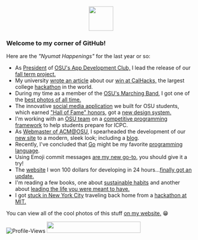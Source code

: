 <h1 align="center"><img src="https://media.giphy.com/media/TEnXkcsHrP4YedChhA/giphy.gif" width="65"></h1>

### Welcome to my corner of GitHub!

Here are the *"Nyumat Happenings"* for the last year or so:

* As [President](https://res.cloudinary.com/dkosoobf7/image/upload/v1701164853/pf/IMG_2832_kt5kuv.jpg) of [OSU's App Development Club,](https://linktr.ee/osuappclub) I lead the release of our [fall term project.](https://beavsai.onrender.com)
* My university [wrote an article](https://engineering.oregonstate.edu/all-stories/oregon-state-team-wins-top-prize-cal-hacks-competition) about our [win at CalHacks,](https://devpost.com/software/nexus-27zakp) the largest college [hackathon](https://res.cloudinary.com/dkosoobf7/image/upload/v1701164838/pf/IMG_3290_h4njhz.jpg) in the world.
* During my time as a member of the [OSU's Marching Band](https://www.oregonstateband.org/), I got one of the [best photos of all time.](https://res.cloudinary.com/dkosoobf7/image/upload/v1686308789/pf/pg_hitukq_b3bsbi.webp)
* The innovative [social media application](https://talktobeavs.onrender.com) we built for OSU students, which earned ["Hall of Fame" honors,](https://web.engr.oregonstate.edu/~hessro/teaching/hof/cs494) got a [new design system.](https://github.com/Nyumat/TalkToBeavs/pull/45)
* I'm working with an [OSU team](https://github.com/NextJudge) on a [competitive programming framework](https://res.cloudinary.com/dkosoobf7/video/upload/v1704207913/videos/nextjudge_simocs.mov) to help students prepare for ICPC.
* As [Webmaster of ACM@OSU](https://acm.oregonstate.edu/about/#the-team), I spearheaded the development of our [new site](https://acm.oregonstate.edu) to a modern, sleek look; including a [blog](https://acm.oregonstate.edu/blog).
* Recently, I've concluded that [Go](https://github.com/Nyumat/titan) might be my favorite [programming language](https://go.dev/).
* Using Emoji commit messages [are my new go-to,](https://github.com/Nyumat/titan/commits/master/) you should give it a try!
* The [website](https://tomnyuma.rocks) I won 100 dollars for developing in 24 hours...[finally got an update.](https://github.com/Nyumat/showcase/pull/3)
* I'm reading a few books, one about [sustainable habits](https://www.amazon.com/How-Keep-House-While-Drowning/dp/1668002841) and another about [leading the life you were meant to have.](https://www.amazon.com/Unfu-Yourself-Your-Head-into/dp/0062803832)
* I got [stuck in New York City](https://cdn.discordapp.com/attachments/694640666617053346/1153503207247577088/IMG_2659.jpg?ex=65a5dc13&is=65936713&hm=88aea95f093d3a9315bbf378493bfe11a24a18fc8504f6359553d52ba59cc8cd&) traveling back home from a [hackathon at MIT.](https://res.cloudinary.com/dkosoobf7/image/upload/v1701164856/pf/IMG_2590_qzvbab.jpg)





You can view all of the cool photos of this stuff
<a href="https://tomnyuma.rocks">
on my website.</a> 😁



  
<!--   <a href="https://git.io/typing-svg"><img src="https://readme-typing-svg.herokuapp.com?font=Courgette&size=28&duration=2000&pause=1033&color=F77500&center=true&vCenter=true&multiline=true&width=735&height=80&lines=Hello%2C+welcome+to+my+GitHub!;Enjoy+your+stay+(%E0%B2%A0%E2%80%BF%3C)" alt="Typing SVG" /></a> -->
<!-- <a href="https://git.io/typing-svg"><img src="https://readme-typing-svg.herokuapp.com?font=Segoe+UI&weight=200&duration=2500&pause=1000&background=FFFFFF00&center=true&vCenter=true&multiline=true&repeat=true&width=973&height=183&lines=%F0%9F%98%B8+Hi+there!+If+you're+new+here%2C+bienvenue!+%F0%9F%98%B8;I+put+tech+related+projects+on+here+for+secure+storage+and+easy+deployment.;%F0%9F%A7%91%F0%9F%8F%BF%E2%80%8D%F0%9F%8E%93%F0%9F%A6%AB+I'm+a+Computer+Science+Major+at+Oregon+State+University.+%F0%9F%A7%91%F0%9F%8F%BF%E2%80%8D%F0%9F%8E%93%F0%9F%A6%AB;My+interests+include%3A+coding+fun+apps%2C+mastering++clarinet%2C+and+reptiles.;%F0%9F%8E%9F%EF%B8%8F+Many+of+my+projects+are+open-source%2C+so+feel+free+to+submit+a+PR%2FIssue!+%F0%9F%8E%9F%EF%B8%8F;%E2%9C%A7%EF%BD%A5%EF%BE%9F%3A+*%E2%9C%A7%EF%BD%A5%EF%BE%9F%3A*%E2%9C%A7%EF%BD%A5%EF%BE%9F%3A+*%E2%9C%A7%EF%BD%A5%EF%BE%9F%3A*%E2%9C%A7%EF%BD%A5%EF%BE%9F%3A+*%E2%9C%A7%EF%BD%A5%EF%BE%9F%3A*++Cheers%2C++%E2%9C%A7%EF%BD%A5%EF%BE%9F%3A+*%E2%9C%A7%EF%BD%A5%EF%BE%9F%3A*%E2%9C%A7%EF%BD%A5%EF%BE%9F%3A+*%E2%9C%A7%EF%BD%A5%EF%BE%9F%3A*%E2%9C%A7%EF%BD%A5%EF%BE%9F%3A+*%E2%9C%A7%EF%BD%A5%EF%BE%9F%3A*;-+Nyumat+(%E0%B2%A0%E2%80%BF%3C)" alt="Typing SVG" /></a>
</p>
 -->
<!--
**nyumat/nyumat** is a ✨ _special_ ✨ repository because its `README.md` (this file) appears on your GitHub profile.

Here are some ideas to get you started:

- 🔭 I’m currently working on ...
- 🌱 I’m currently learning ...
- 👯 I’m looking to collaborate on ...
- 🤔 I’m looking for help with ...
- 💬 Ask me about ...
- 📫 How to reach me: ...
- 😄 Pronouns: ...
- ⚡ Fun fact: ...
-->


<img src="https://komarev.com/ghpvc/?username=nyumat&label=Peeks&color=000000&style=for-the-badge" alt="Profile-Views">


<a href="https://wakatime.com/@939cb8ba-6e9f-4bec-988e-0c7c39845513">
  <img src="https://wakatime.com/badge/user/939cb8ba-6e9f-4bec-988e-0c7c39845513.svg"width="250" height="30"/>

</a>





<!-- <br>
<h2 align="center">💻 &nbsp; Languages &nbsp; 💻</h2>
<br>
<br>

<p align="center">
  <img height="120em" src="https://github-readme-stats-git-masterrstaa-rickstaa.vercel.app/api/top-langs/?username=nyumat&layout=compact&hide_border=false&langs_count=4&bg_color=0E1117&theme=github_dark&custom_title=Languages%20I%20Use%20Frequently&exclude_repo=CS340,Nyumats-Website,Pathfinding-Algorithm-Tool,anuraghazra.github.io"/>
</p>


<br>
<h2 align="center">📚 &nbsp;Tech I <i>Love</i> Using</i> &nbsp;📚 </h2>
<br>
<br>

<div align="center">
  <img alt="Client" height="120em" src="https://github-readme-tech-stack.vercel.app/api/cards?title=Client&align=center&borderRadius=5.5&fontSize=22&lineHeight=10&lineCount=2&theme=github_dark&gap=11&line1=react,react,61DAFB;tailwindcss,tailwind,06B6D4;next.js,next.js,ffffff;swift,swift,F05138;&line2=css3,css,1572B6;jquery,jquery,0769AD;redux,redux,764ABC;figma,figma,3A76F0;"/>
  <img height="120em" alt="Server" src="https://github-readme-tech-stack.vercel.app/api/cards?title=Server&align=center&borderRadius=5.5&fontSize=22&lineHeight=10&lineCount=2&theme=github_dark&gap=9&line1=express,express,ffffff;FastAPI,FastAPI,009688;Firebase,Firebase,FFCA28;graphql,graphql,E10098;&line2=amazonaws,aws,FF9900;flask,flask,ffffff;postman,postman,FF6C37;trpc,trpc,2596BE;"/>
  <img alt="Storage" height="120em" src="https://github-readme-tech-stack.vercel.app/api/cards?title=Storage&align=center&borderRadius=5.5&fontSize=22&lineHeight=10&lineCount=2&theme=github_dark&gap=9&line1=PostgreSQL,PostgreSQL,4169E1;mongodb,MongoDB,47A248;mariadb,mariadb,ffffff;mysql,mysql,eba000;&line2=Supabase,supabase,3ECF8E;redis,redis,DC382D;amazondynamodb,dynamodb,4053D6;SQLite,SQLite,ffffff;"/>
</div>

<br>
<h2 align="center">💫 &nbsp; Ambitious Projects &nbsp; 💫 </h2>
<br>
<br>

<p align="center">
  <a href="https://github.com/Nyumat/The-TikTok-Bot">
    <img height="120em" src="https://github-readme-stats-git-masterrstaa-rickstaa.vercel.app/api/pin/?username=nyumat&repo=The-TikTok-Bot&show_owner=true&theme=github_dark"/>
  </a>
  <a href="https://github.com/Nyumat/TheAIDoctor">
    <img height="120em" src="https://github-readme-stats-git-masterrstaa-rickstaa.vercel.app/api/pin/?username=nyumat&repo=TheAIDoctor&show_owner=true&theme=github_dark"/>
  </a>
  <a href="https://github.com/Nyumat/Progress">
      <img height="120em" src="https://github-readme-stats-git-masterrstaa-rickstaa.vercel.app/api/pin/?username=Nyumat&repo=Progress&show_owner=true&theme=github_dark"/>
  </a>
  </p>

<br>
<h2 align="center">⚙️ &nbsp; GitHub Stats &nbsp; ⚙️</h2>
<br>
<br>

<p align="center">
    <img alt="GitHubStats" src="https://github-readme-stats-git-masterrstaa-rickstaa.vercel.app/api?username=nyumat&count_private=true&theme=github_dark&hide_title=true&hide_rank=true&show_icons=true&card_width=290&include_all_commits=false&hide=contribs" />
</p> -->


  <!-- <a href="https://github.com/marketplace/actions/generate-snake-game-from-github-contribution-grid"> -->
<!--     <img alt="SnakeSVG" src="https://github.com/Nyumat/Nyumat/blob/master/assets/github-contribution-grid-snake.svg"/> -->
<!--   </a> -->

   


 
 
  <!--    <a href="https://github.com/nyumat"><img alt="Tom's Activity Graph" src="https://activity-graph.herokuapp.com/graph?username=nyumat&custom_title=Nyumat's%20Contribution%20Graph&theme=react-dark" /></a> -->

